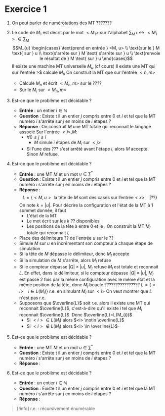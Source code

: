 # Exercice 1
1. On peut parler de numérotations des $\text{MT}$ ???????

2. Le code de $M_{1}$ est décrit par le mot $<M_{1}>$ sur l'alphabet $\sum_{M}$
	$i \leftrightarrow <M_{1}>\in\sum_{M}$
	$$M_{u}
	\begin{cases}
\text{prend en entrée } <M, u> \\
\text{sur le } M \text{ sur } u \\
\text{s'arrête sur } M \text{ s'arrête sur } u \\
\text{renvoie le résultat de } M \text{ sur } u
\end{cases}$$
	Il existe une machine $\text{MT}$ universelle $M_{u}$ (cf cours)
	Il existe une $\text{MT}$ qui sur l'entrée  >$ calcule $M_u$
	On construit la $\text{MT}$ que sur l'entrée $<n,m>$
	- Calcule $M_{n}$ et écrit $<M_{n},m>$ sur le ????
	- Sur le $M_{i}$ sur $<M_{n},m>$
	  
3. Est-ce que le problème est décidable ?
	- **Entrée** : un entier $i \in \mathbb{N}$
	- **Question** : Existe t il un entier $j$ compris entre $0$ et $i$ et tel que la $\text{MT}$ numéro $i$ s'arrête sur $j$ en moins de $i$ étapes ?
	- **Réponse** : On construit $M$ une $\text{MT}$ totale qui reconnait le langage associé
	  Sur l'entrée $<i>, M$:
		- $\forall 0 \leq j \leq i$
			- $M$ simule $i$ étapes de $M_{i}$ sur $<j>$
		- Si l'une des ??? s'est arrêté avant l'étape $i$, alors $M$ accepte. Sinon $M$ refuse.

4.  Est-ce que le problème est décidable ?
	- **Entrée** : une $\text{MT}$ $M$ et un mot $u \in \sum^*$
	- **Question** : Existe t il un entier $j$ compris entre $0$ et $i$ et tel que la $\text{MT}$ numéro $i$ s'arrête sur $j$ en moins de $i$ étapes ?
	- **Réponse** : 
	  $$L=\{ <M,u> \text{ la tête de } M \text{ sont des cases sur l'entrée} <x> ~~~~| ?? \}$$
	  On note $k=|u|$. Pour décrire la configuration et l'état de la $\text{MT}$ à 1 sommet donnée, il faut
		- L'état de la $\text{MT}$ 
		- Le mot écrit sur les $k$ ?? disponibles
		- Les positions de la tête à entre $0$ et le .
	On construit la $\text{MT}$ $M_{l}$ totale qui reconnait $L$
	- Place des délimiteurs ?? de l'entrée $u$ sur le ??
	- Simule $M$ sur $u$ en incrémentant son compteur à chaque étape de simulation
	- Si la tête de $M$ dépasse le délimiteur, donc $M_{l}$ accepte
	- Si la simulation de $M$ s'arrête, alors $M_{l}$ refuse
	- Si le compteur dépasse $|Q|\times|u|$, $M_{l}$ refuse
	$M_{l}$ est totale et reconnait $L$. En effet, dans le délimiteur, si le compteur dépasse $|Q|\times|u|$, $M_{l}$ est passé 2 fois par la même configuration avec le même état et la même position de la tête, donc $M_l$ boucle ????????????????
	$L=\{ <i> ~~~~i \in L(M_{i}) \}$
	r.e. en simulant $M_{i}$ sur $<i>$
	On veut montrer que $L$ n'est pas r.e. 
	- Supposons que $\overline{L}$ soit r.e. alors il existe une $\text{MT}$ qui reconnait $\overline{L}$, c'est-à-dire qu'il existe $i$ tel que $M_i$ reconnait $\overline{L}$. Donc $\overline{L}=L(M_{i})$
		- Si $<i> \in L(M_{i})$ alors $<i> \notin \overline{L}$
		- Si $<i> \notin L(M_{i})$ alors $<i> \in \overline{L}$-

5.  Est-ce que le problème est décidable ?
	- **Entrée** : une $\text{MT}$ $M$ et un mot $u \in \sum^*$
	- **Question** : Existe t il un entier $j$ compris entre $0$ et $i$ et tel que la $\text{MT}$ numéro $i$ s'arrête sur $j$ en moins de $i$ étapes ?
	- **Réponse** : 
	  
6.  Est-ce que le problème est décidable ?
	- **Entrée** : un entier $i \in \mathbb{N}$
	- **Question** : Existe t il un entier $j$ compris entre $0$ et $i$ et tel que la $\text{MT}$ numéro $i$ s'arrête sur $j$ en moins de $i$ étapes ?
	- **Réponse** : 


>[!info] 
>r.e. : récursivement énumérable

